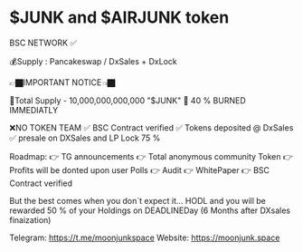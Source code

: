 # $JUNK and $AIRJUNK token 
BSC NETWORK ✅

💰Supply : Pancakeswap / DxSales + DxLock

👉🏿IMPORTANT NOTICE👈🏿

🦾Total Supply - 10,000,000,000,000 "$JUNK" 🦾
40 % BURNED IMMEDIATLY

❌NO TOKEN TEAM
✅ BSC Contract verified
✅ Tokens deposited @ DxSales
✅ presale on DXSales and LP Lock 75 %

Roadmap:
👉 TG announcements
👉 Total anonymous community Token 
👉 Profits will be donted upon user Polls
👉 Audit
👉 WhitePaper
👉 BSC Contract verified 

But the best comes when you don´t expect it...
HODL and you will be rewarded 50 % of your Holdings on DEADLINEDay (6 Months after DXsales finaization)

Telegram: https://t.me/moonjunkspace
Website: https://moonjunk.space
